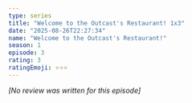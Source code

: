 ```yaml
---
type: series
title: "Welcome to the Outcast's Restaurant! 1x3"
date: "2025-08-26T22:27:34"
name: "Welcome to the Outcast's Restaurant!"
season: 1
episode: 3
rating: 3
ratingEmoji: ⭐️⭐️⭐️
---
```


*[No review was written for this episode]*
